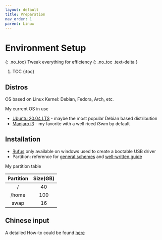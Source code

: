 ```yaml
---
layout: default
title: Preparation
nav_order: 1
parent: Linux
---
```

# Environment Setup
{: .no_toc}
Tweak everything for efficiency
{: .no_toc .text-delta }
1. TOC
{:toc}

## Distros
OS based on Linux Kernel: Debian, Fedora, Arch, etc.

My current OS in use
* [Ubuntu 20.04 LTS](https://releases.ubuntu.com/20.04/) - maybe the most popular Debian based distribution
* [Manjaro i3](https://manjaro.org/downloads/community/i3/) - my favorite with a well riced i3wm by default

## Installation
* [Rufus](https://rufus.ie/) only available on windows used to create a bootable USB driver
* Partition: reference for [general schemes](https://help.ubuntu.com/community/PartitioningSchemes) and [well-written guide](https://help.ubuntu.com/lts/installation-guide/amd64/install.en.pdf)

My partition table

| Partition | Size(GB) |
| :-:|  :-: |
| /   |   40 |
| /home |  100 |
| swap  |  16  |

## Chinese input
A detailed How-to could be found [here](https://leimao.github.io/blog/Ubuntu-Gaming-Chinese-Input/)
